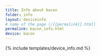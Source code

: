 ```yaml
---
title: Info about bacon
folder: info
layout: deviceinfo
# name of the page (/{{permalink}}.html)
permalink: bacon_info.html
device: bacon
---
```

{% include templates/device_info.md %}
